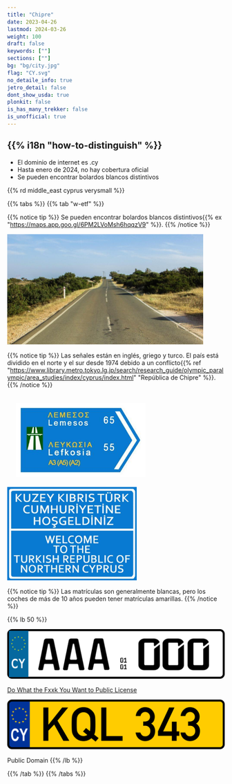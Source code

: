 ```yaml
---
title: "Chipre"
date: 2023-04-26
lastmod: 2024-03-26
weight: 100
draft: false
keywords: [""]
sections: [""]
bg: "bg/city.jpg"
flag: "CY.svg"
no_detaile_info: true
jetro_detail: false
dont_show_usda: true
plonkit: false
is_has_many_trekker: false
is_unofficial: true
---
```


<div class="main-desciption country-description">
    <h2 class="section-title">{{% i18n "how-to-distinguish" %}}</h2>
    <ul class="rule-list">
        <li>El dominio de internet es <span class="quiz">.cy</span></li>
        <li>Hasta enero de 2024, no hay cobertura oficial</li>
        <li>Se pueden encontrar bolardos blancos distintivos</li>
    </ul>
    {{% rd middle_east cyprus verysmall %}}
</div>

{{% tabs %}}
{{% tab "w-etf" %}}

{{% notice tip %}}
Se pueden encontrar bolardos blancos distintivos{{% ex "https://maps.app.goo.gl/6PM2LVoMsh6hqqzV9" %}}.
{{% /notice %}}

<div class="googlemap-if">
<img src="./cyprus_cavo_greko_national_18.jpg" width="90%">
</div>

{{% notice tip %}}
Las señales están en inglés, griego y turco. El país está dividido en el norte y el sur desde 1974 debido a un conflicto{{% ref "https://www.library.metro.tokyo.lg.jp/search/research_guide/olympic_paralympic/area_studies/index/cyprus/index.html" "República de Chipre" %}}.
{{% /notice %}}

<div class="googlemap-if">
<img src="./bilingual_motorway_direction_sign.jpg" width="300px" style="margin:20px">
<img src="./turkish_republic_northern_cyprus_0.jpg" width="300px">
</div>

{{% notice tip %}}
Las matrículas son generalmente blancas, pero los coches de más de 10 años pueden tener matrículas amarillas.
{{% /notice %}}

{{% lb 50 %}}

![](Cyprus_license_plate_2013_sample.svg)

[Do What the Fxxk You Want to Public License](http://www.wtfpl.net/about/)

![](Cyprus_license_plate_KQL-343.svg)

Public Domain
{{% /lb %}}

{{% /tab %}}
{{% /tabs  %}}
